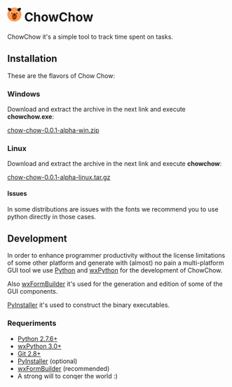 # ![drawing.svg](icons/icon32.png) ChowChow #

ChowChow it's a simple tool to track time spent on tasks.

## Installation ##

These are the flavors of Chow Chow:

### Windows ###

Download and extract the archive in the next link and execute **chowchow.exe**:

[chow-chow-0.0.1-alpha-win.zip](https://dl.dropboxusercontent.com/u/34045080/chow-chow/chow-chow-0.0.1-alpha-win.zip)

### Linux ###

Download and extract the archive in the next link and execute **chowchow**:

[chow-chow-0.0.1-alpha-linux.tar.gz](https://dl.dropboxusercontent.com/u/34045080/chow-chow/chow-chow-0.0.1-alpha-linux.tar.gz)

#### Issues ####

In some distributions are issues with the fonts we recommend you to use python directly in those cases.

## Development ##

In order to enhance programmer productivity without the license limitations of some other platform and
generate with (almost) no pain a multi-platform GUI tool we use [Python](https://www.python.org/) and
[wxPython](http://www.wxpython.org/) for the development of ChowChow.

Also [wxFormBuilder](http://sourceforge.net/projects/wxformbuilder/) it's used for the generation and edition of some
of the GUI components.

[PyInstaller](http://www.pyinstaller.org/) it's used to construct the binary executables.

### Requeriments ###

- [Python 2.7.6+](https://www.python.org/)
- [wxPython 3.0+](http://www.wxpython.org/)
- [Git 2.8+](http://git-scm.com/)
- [PyInstaller](http://www.pyinstaller.org/) (optional)
- [wxFormBuilder](http://sourceforge.net/projects/wxformbuilder/) (recommended)
- A strong will to conqer the world :)

